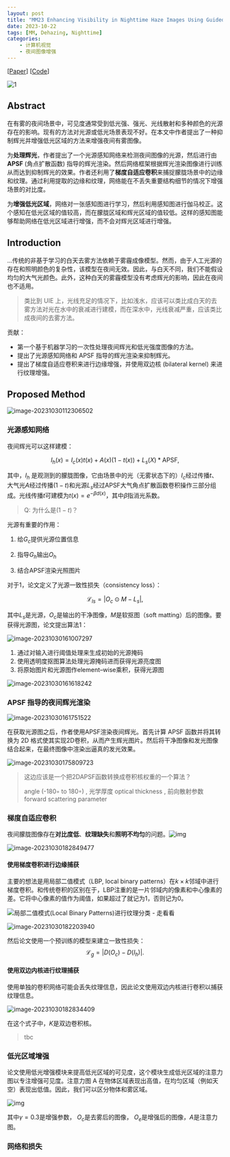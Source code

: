 ```yaml
---
layout: post
title: "MM23 Enhancing Visibility in Nighttime Haze Images Using Guided APSF and Gradient Adaptive Convolution"
date: 2023-10-22
tags: [MM, Dehazing, Nighttime]
categories:
    - 计算机视觉
    - 夜间图像增强
---
```


[[Paper](https://arxiv.org/abs/2308.01738)] [[Code](https://github.com/jinyeying/nighttime_dehaze)]

![1](https://raw.githubusercontent.com/hongjr03/img/main/1.png)

## Abstract

在有雾的夜间场景中，可见度通常受到低光强、强光、光线散射和多种颜色的光源存在的影响。现有的方法对光源或低光场景表现不好。在本文中作者提出了一种抑制辉光并增强低光区域的方法来增强夜间有雾图像。

为**处理辉光**，作者提出了一个光源感知网络来检测夜间图像的光源，然后进行由 **APSF** (角点扩散函数) 指导的辉光渲染。然后网络框架根据辉光渲染图像进行训练从而达到抑制辉光的效果。作者还利用了**梯度自适应卷积**来捕捉朦胧场景中的边缘和纹理。通过利用提取的边缘和纹理，网络能在不丢失重要结构细节的情况下增强场景的对比度。

为**增强低光区域**，网络对一张感知图进行学习，然后利用感知图进行伽马校正。这个感知在低光区域的值较高，而在朦胧区域和辉光区域的值较低。这样的感知图能够帮助网络在低光区域进行增强，而不会对辉光区域进行增强。

## Introduction

...传统的非基于学习的白天去雾方法依赖于雾霾成像模型。然而，由于人工光源的存在和照明颜色的复杂性，该模型在夜间无效。因此，与白天不同，我们不能假设均匀的大气光颜色。此外，这种白天的雾霾模型没有考虑辉光的影响，因此在夜间也不适用。

> 类比到 UIE 上，光线充足的情况下，比如浅水，应该可以类比成白天的去雾方法对光在水中的衰减进行建模，而在深水中，光线衰减严重，应该类比成夜间的去雾方法。

贡献：

- 第一个基于机器学习的一次性处理夜间辉光和低光强度图像的方法。
- 提出了光源感知网络和 APSF 指导的辉光渲染来抑制辉光。
- 提出了梯度自适应卷积来进行边缘增强，并使用双边核 (bilateral kernel) 来进行纹理增强。

## Proposed Method

![image-20231030112306502](https://raw.githubusercontent.com/hongjr03/img/main/image-20231030112306502.png)

### 光源感知网络

夜间辉光可以这样建模：

$$
I_h(x) = I_c(x)t(x) + A(x)(1-t(x)) + L_s(X)*\text{APSF},
$$

其中，$I_h$ 是观测到的朦胧图像，它由场景中的光（无雾状态下的）$I_c$经过传播$t$、大气光$A$经过传播$(1-t)$和光源$L_s$经过$\text{APSF}$大气角点扩散函数卷积操作三部分组成。光线传播$t$可建模为$t(x) = e^{-\beta d(x)}$，其中$\beta$指消光系数。

> Q: 为什么是$(1-t)$？

光源有重要的作用：

1. 给$G_c$提供光源位置信息

2. 指导$G_h$输出$O_h$

3. 结合$\text{APSF}$渲染光照图片

对于1，论文定义了光源一致性损失（consistency loss）：

$$
\mathcal{L}_{ls}=\left|O_c \odot M - L_s\right|,
$$

其中$L_s$是光源，$O_c$是输出的干净图像，$M$是软抠图（soft matting）后的图像。要获得光源图，论文提出算法1：

![image-20231030161007297](https://raw.githubusercontent.com/hongjr03/img/main/image-20231030161007297.png)

1. 通过对输入进行阈值处理来生成初始的光源掩码
2. 使用透明度抠图算法处理光源掩码进而获得光源亮度图
3. 将原始图片和光源图作element–wise乘积，获得光源图

![image-20231030161618242](https://raw.githubusercontent.com/hongjr03/img/main/image-20231030161618242.png)

### APSF 指导的夜间辉光渲染

![image-20231030161751522](https://raw.githubusercontent.com/hongjr03/img/main/image-20231030161751522.png)

在获取光源图之后，作者使用APSF渲染夜间辉光。首先计算 APSF 函数并将其转换为 2D 格式使其实现2D卷积，从而产生辉光图片。然后将干净图像和发光图像结合起来，在最终图像中渲染出逼真的发光效果。

![image-20231030175809723](https://raw.githubusercontent.com/hongjr03/img/main/image-20231030175809723.png)

> 这边应该是一个把2DAPSF函数转换成卷积核权重的一个算法？
>
> angle (-180◦ to 180◦) , 光学厚度 optical thickness , 前向散射参数 forward scattering parameter

### 梯度自适应卷积

夜间朦胧图像存在**对比度低**、**纹理缺失**和**照明不均匀**的问题。![img](https://raw.githubusercontent.com/hongjr03/img/main/v2-53ce3efea1f418c56566c6a9f58e4b51_1440w.webp)

![image-20231030182849477](https://raw.githubusercontent.com/hongjr03/img/main/image-20231030182849477.png)

#### 使用梯度卷积进行边缘捕获

主要的想法是用局部二值模式（LBP, local binary patterns）在$k \times k$邻域中进行梯度卷积。和传统卷积的区别在于，LBP注重的是一片邻域内的像素和中心像素的差。它将中心像素的值作为阈值，如果超过了就记为$1$，否则记为$0$。

![局部二值模式(Local Binary Patterns)进行纹理分类 - 走看看](https://raw.githubusercontent.com/hongjr03/img/main/OIP.bbwAQ0tsPfLCH62YbYBQgQHaEJ)

![image-20231030182203940](https://raw.githubusercontent.com/hongjr03/img/main/image-20231030182203940.png)

然后论文使用一个预训练的模型来建立一致性损失：
$$
\mathcal{L}_g=\left|D(O_c)-D(I_h)\right|.
$$

#### 使用双边内核进行纹理捕获

使用单独的卷积网络可能会丢失纹理信息，因此论文使用双边内核进行卷积以捕获纹理信息。

![image-20231030182834409](https://raw.githubusercontent.com/hongjr03/img/main/image-20231030182834409.png)

在这个式子中，$K$是双边卷积核。

> tbc

### 低光区域增强

论文使用低光增强模块来提高低光区域的可见度，这个模块生成低光区域的注意力图以专注增强可见度。注意力图 A 在物体区域表现出高值，在均匀区域（例如天空）表现出低值。因此，我们可以区分物体和雾区域。

![img](https://raw.githubusercontent.com/hongjr03/img/main/v2-0d6ad415ffacfd3af9bd43ac9adf5412_1440w.webp)

其中$\gamma=0.3$是增强参数， $O_c$是去雾后的图像， $O_e$是增强后的图像，$A$是注意力图。

### 网络和损失
